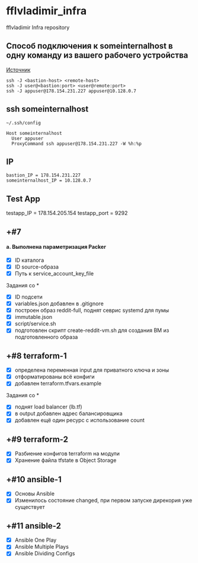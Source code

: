 # fflvladimir_infra
fflvladimir Infra repository

## Cпособ подключения к someinternalhost в одну команду из вашего рабочего устройства

[Источник](https://www.redhat.com/sysadmin/ssh-proxy-bastion-proxyjump)

```
ssh -J <bastion-host> <remote-host>
ssh -J user@<bastion:port> <user@remote:port>
ssh -J appuser@178.154.231.227 appuser@10.128.0.7
```

## ssh someinternalhost

```~/.ssh/config```
```
Host someinternalhost
  User appuser
  ProxyCommand ssh appuser@178.154.231.227 -W %h:%p
```

## IP
```
bastion_IP = 178.154.231.227
someinternalhost_IP = 10.128.0.7
```

## Test App
testapp_IP = 178.154.205.154
testapp_port = 9292

## +#7
#### а. Выполнена параметризация Packer

- [x] ID каталога
- [x] ID source-образа
- [x] Путь к service_account_key_file

Задания со *

- [x] ID подсети
- [x] variables.json добавлен в .gitignore
- [x] построен образ reddit-full, поднят севрис systemd для пумы
- [x] immutable.json
- [x] script/service.sh
- [x] подготовлен скрипт create-reddit-vm.sh для создания ВМ из подготовленного образа

## +#8 terraform-1

- [x] определена переменная input для приватного ключа и зоны
- [x] отформатированы всё конфиги
- [x] добавлен terraform.tfvars.example

Задания со *

- [x] поднят load balancer (lb.tf)
- [x] в output добавлен адрес балансировщика
- [x] добавлен ещё один ресурс с использование count

## +#9 terraform-2

- [x] Разбиение конфигов terraform на модули
- [x] Хранение файла tfstate в Object Storage

## +#10 ansible-1

- [x] Основы Ansible
- [x] Изменилось состояние changed, при первом запуске дирекория уже существует

## +#11 ansible-2

- [x] Ansible One Play
- [x] Ansible Multiple Plays
- [x] Ansible Dividing Configs
